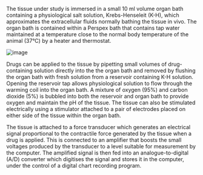 The tissue under study is immersed in a small 10 ml volume organ bath containing a physiological salt solution, Krebs-Henseleit (K-H), which approximates the extracellular fluids normally bathing the tissue in vivo. The organ bath is contained within a Perspex bath that contains tap water maintained at a temperature close to the normal body temperature of the animal (37°C) by a heater and thermostat. 

![image](https://user-images.githubusercontent.com/3098042/88388239-075fa880-cdac-11ea-8af4-c9915f44d16c.png)

Drugs can be applied to the tissue by pipetting small volumes of drug-containing solution directly into the the organ bath and removed by flushing the organ bath with fresh solution from a reservoir containing K-H solution. Opening the reservoir tap allows physiological solution to flow through the warming coil into the organ bath. A mixture of oxygen (95%) and carbon dioxide (5%) is bubbled into both the reservoir and organ bath to provide oxygen and maintain the pH of the tissue. The tissue can also be stimulated electrically using a stimulator attached to a pair of electrodes placed on either side of the tissue within the organ bath.

The tissue is attached to a force transducer which generates an electrical signal proportional to the contractile force generated by the tissue when a drug is applied. This is connected to an amplifier that boosts the small voltages produced by the transducer to a level suitable for measurement by the computer. The amplified signal is then fed into an analogue-to-digital (A/D) converter which digitises the signal and stores it in the computer, under the control of a digital chart recording program.
